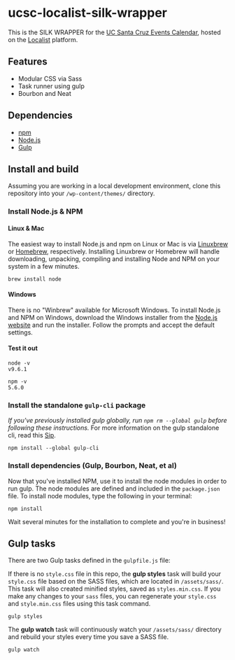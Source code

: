 # ucsc-localist-silk-wrapper
This is the SILK WRAPPER for the [UC Santa Cruz Events Calendar](https://calendar.ucsc.edu/), hosted on the [Localist](https://www.localist.com/) platform.

## Features

- Modular CSS via Sass
- Task runner using gulp
- Bourbon and Neat

## Dependencies

- [npm](https://www.npmjs.com/)
- [Node.js](https://nodejs.org/en/)
- [Gulp](https://gulpjs.com/)

## Install and build

Assuming you are working in a local development environment, clone this repository into your `/wp-content/themes/` directory.

### Install Node.js & NPM

#### Linux & Mac

The easiest way to install Node.js and npm on Linux or Mac is via [Linuxbrew](http://linuxbrew.sh/) or [Homebrew](https://brew.sh/), respectively. Installing Linuxbrew or Homebrew will handle downloading, unpacking, compiling and installing Node and NPM on your system in a few minutes.

```console
brew install node
```

#### Windows

There is no "Winbrew" available for Microsoft Windows. To install Node.js and NPM on Windows, download the Windows installer from the [Node.js website](https://nodejs.org/en/) and run the installer. Follow the prompts and accept the default settings.

#### Test it out

```console
node -v
v9.6.1
```

```console
npm -v
5.6.0
```

### Install the standalone `gulp-cli` package

_If you've previously installed gulp globally, run `npm rm --global gulp` before following these instructions._ For more information on the gulp standalone cli, read this [Sip](https://medium.com/gulpjs/gulp-sips-command-line-interface-e53411d4467).

```console
npm install --global gulp-cli
```

### Install dependencies (Gulp, Bourbon, Neat, et al)

Now that you've installed NPM, use it to install the node modules in order to run gulp. The node modules are defined and included in the `package.json` file. To install node modules, type the following in your terminal:

```console
npm install
```

Wait several minutes for the installation to complete and you're in business!

## Gulp tasks

There are two Gulp tasks defined in the `gulpfile.js` file:

If there is no `style.css` file in this repo, the **gulp styles** task will build your `style.css` file based on the SASS files, which are located in `/assets/sass/`. This task will also created minified styles, saved as `styles.min.css`. If you make any changes to your `sass` files, you can regenerate your `style.css` and `style.min.css` files using this task command.

```console
gulp styles
```

The **gulp watch** task will continuously watch your `/assets/sass/` directory and rebuild your styles every time you save a SASS file.

```console
gulp watch
```
